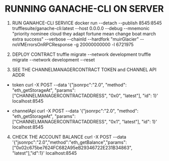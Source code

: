 # RUNNING GANACHE-CLI ON SERVER
1. RUN GANAHCE-CLI SERVICE
docker run --detach --publish 8545:8545 trufflesuite/ganache-cli:latest --host 0.0.0.0 --debug --mnemonic "priority nominee cloud they adapt fortune mean change boat march extra success" --verbose --chainId --hardfork "muirGlacier" --noVMErrorsOnRPCResponse -g 20000000000 -l 6721975

2. DEPLOY CONTRACT
truffle migrate --network development
truffle migrate --network development --reset

3. SEE THE CHANNELMANAGERCONTRACT TOKEN and CHANNEL API ADDR
- token
curl -X POST --data '{"jsonrpc":"2.0", "method": "eth_getStorageAt", "params": ["CHANNELMANAGERCONTRACTADDRESS", "0x0", "latest"], "id": 1}' localhost:8545

- channelApi
curl -X POST --data '{"jsonrpc":"2.0", "method": "eth_getStorageAt", "params": ["CHANNELMANAGERCONTRACTADDRESS", "0x1", "latest"], "id": 1}' localhost:8545

4. CHECK THE ACCOUNT BALANCE
curl -X POST --data '{"jsonrpc":"2.0","method":"eth_getBalance","params":["0x02c675be7624FC682A95eB29346722E231B34863", "latest"],"id":1}' localhost:8545

